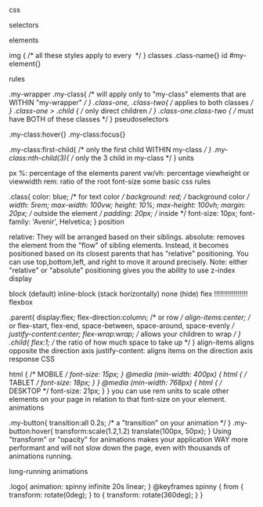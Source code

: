 css

selectors

elements

img {
    /* all these styles apply to every <img> */
}
classes .class-name{} id #my-element{}

rules

.my-wrapper .my-class{
    /* will apply only to "my-class" elements that are WITHIN "my-wrapper" */
}
.class-one, .class-two{
    /* applies to both classes */
}
.class-one > .child {
    /* only direct children */
}
.class-one.class-two {
    /* must have BOTH of these classes */
}
pseudoselectors

.my-class:hover{}
.my-class:focus{}

.my-class:first-child{
    /* only the first child WITHIN my-class */
}
.my-class:nth-child(3){
    /* only the 3 child in my-class */
}
units

px
%: percentage of the elements parent
vw/vh: percentage viewheight or viewwidth
rem: ratio of the root font-size
some basic css rules

.class{
    color: blue; /* for text color */
    background: red; /* background color */
    width: 5rem;
    max-width: 100vw;
    height: 10%;
    max-height: 100vh;
    margin: 20px; /* outside the element */
    padding: 20px; /* inside */
    font-size: 10px;
    font-family: 'Avenir', Helvetica;
}
position

relative: They will be arranged based on their siblings.
absolute: removes the element from the "flow" of sibling elements. Instead, it becomes positioned based on its closest parents that has "relative" positioning. You can use top,bottom,left, and right to move it around precisely.
Note: either "relative" or "absolute" positioning gives you the ability to use z-index
display

block (default)
inline-block (stack horizontally)
none (hide)
flex !!!!!!!!!!!!!!!!!
flexbox

.parent{
    display:flex;
    flex-direction:column; /* or row */
    align-items:center; /* or flex-start, flex-end, space-between, space-around, space-evenly */
    justify-content:center;
    flex-wrap:wrap; /* allows your children to wrap */
}
.child{
    flex:1; /* the ratio of how much space to take up */
}
align-items aligns opposite the direction axis
justify-content: aligns items on the direction axis
response CSS

html { /* MOBILE */
  font-size: 15px;
}
@media (min-width: 400px) {
  html { /* TABLET */
    font-size: 18px;
  }
}
@media (min-width: 768px) {
  html { /* DESKTOP */
    font-size: 21px;
  }
}
you can use rem units to scale other elements on your page in relation to that font-size on your <html> element.
animations

.my-button{
  transition:all 0.2s; /* a "transition" on your animation */
}
.my-button:hover{
  transform:scale(1.2,1.2) translate(100px, 50px);
}
Using "transform" or "opacity" for animations makes your application WAY more performant and will not slow down the page, even with thousands of animations running.

long-running animations

.logo{
  animation: spinny infinite 20s linear;
}
@keyframes spinny {
  from {
    transform: rotate(0deg);
  }
  to {
    transform: rotate(360deg);
  }
}
